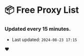 # :package: Free Proxy List
### Updated every 15 minutes.

- Last updated: `2024-08-23 17:15`

:heart:
